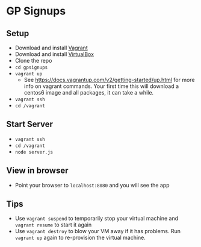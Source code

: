 # GP Signups

## Setup
- Download and install [Vagrant](https://www.vagrantup.com/downloads.html)
- Download and install [VirtualBox](https://www.virtualbox.org/wiki/Downloads)
- Clone the repo
- `cd gpsignups`
- `vagrant up`
    - See https://docs.vagrantup.com/v2/getting-started/up.html for more info on
    vagrant commands. Your first time this will download a centos6 image and
    all packages, it can take a while.
- `vagrant ssh`
- `cd /vagrant`

## Start Server
- `vagrant ssh`
- `cd /vagrant`
- `node server.js`

## View in browser
- Point your browser to `localhost:8080` and you will see the app

## Tips

- Use `vagrant suspend` to temporarily stop your virtual machine and `vagrant resume` to start it again
- Use `vagrant destroy` to blow your VM away if it has problems. Run `vagrant up` again to re-provision the virtual machine.
